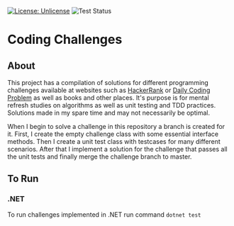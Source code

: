 [![License: Unlicense](https://img.shields.io/badge/license-Unlicense-blue.svg)](http://unlicense.org/) ![Test Status](https://github.com/urbanoanderson/coding-challenges/actions/workflows/dotnet.yml/badge.svg)

# Coding Challenges

## About

This project has a compilation of solutions for different programming challenges available at websites such as [HackerRank](https://www.hackerrank.com/) or [Daily Coding Problem](https://www.dailycodingproblem.com/) as well as books and other places. It's purpose is for mental refresh studies on algorithms as well as unit testing and TDD practices. Solutions made in my spare time and may not necessarily be optimal.

When I begin to solve a challenge in this repository a branch is created for it. First, I create the empty challenge class with some essential interface methods. Then I create a unit test class with testcases for many different scenarios. After that I implement a solution for the challenge that passes all the unit tests and finally merge the challenge branch to master.

## To Run

### .NET

To run challenges implemented in .NET run command `dotnet test`

